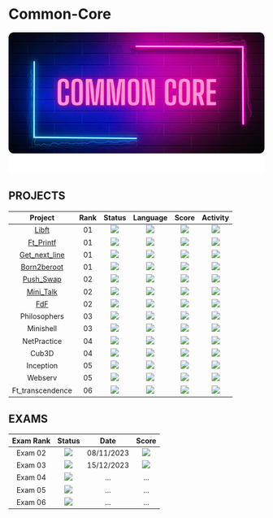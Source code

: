 # Common-Core
<div align="left">
  <img src="https://github.com/Rui-Pedro-Pires/Website-Images/blob/main/CommonCore.png" width="650"/>
</div>


## PROJECTS

| Project | Rank | Status | Language | Score | Activity |   
| :---: | :---: | :---: | :---: | :---: | :---: |
| [Libft](https://github.com/Rui-Pedro-Pires/42Libft) | 01 | <img src="https://img.shields.io/badge/done-sucess" /> |<img src="https://img.shields.io/github/languages/top/RuiPires999/Libft" /> | <img src="https://img.shields.io/badge/125%20%2F%20100%20-sucess" /> | <img src="https://img.shields.io/github/last-commit/RuiPires999/Libft" /> |               
| [Ft_Printf](https://github.com/RuiPires999/ft_printf) | 01 | <img src="https://img.shields.io/badge/done-sucess" /> |<img src="https://img.shields.io/github/languages/top/RuiPires999/ft_printf" /> | <img src="https://img.shields.io/badge/100%20%2F%20100%20-sucess" /> | <img src="https://img.shields.io/github/last-commit/RuiPires999/ft_printf" /> |
| [Get_next_line](https://github.com/RuiPires999/get_next_line) | 01 | <img src="https://img.shields.io/badge/done-sucess" /> |<img src="https://img.shields.io/github/languages/top/RuiPires999/get_next_line" /> | <img src="https://img.shields.io/badge/125%20%2F%20100%20-sucess" /> | <img src="https://img.shields.io/github/last-commit/RuiPires999/get_next_line" /> |
| [Born2beroot](https://img.shields.io/github/languages/count/RuiPires999/born2beroot) | 01 | <img src="https://img.shields.io/badge/done-sucess" /> |<img src="https://img.shields.io/github/languages/top/RuiPires999/born2beroot" /> | <img src="https://img.shields.io/badge/125%20%2F%20100%20-sucess" /> | <img src="https://img.shields.io/github/last-commit/RuiPires999/born2beroot" /> |
| [Push_Swap](https://github.com/RuiPires999/Push_swap) | 02 | <img src="https://img.shields.io/badge/done-sucess" /> |<img src="https://img.shields.io/github/languages/top/RuiPires999/Push_swap" /> | <img src="https://img.shields.io/badge/125%20%2F%20100%20-sucess" /> | <img src="https://img.shields.io/github/last-commit/RuiPires999/Push_swap" /> |
| [Mini_Talk](https://github.com/RuiPires999/mini_talk) | 02 | <img src="https://img.shields.io/badge/done-sucess" /> |<img src="https://img.shields.io/github/languages/top/RuiPires999/mini_talk" /> | <img src="https://img.shields.io/badge/125%20%2F%20100%20-sucess" /> | <img src="https://img.shields.io/github/last-commit/RuiPires999/mini_talk" /> |
| [FdF](https://github.com/RuiPires999/fdf) | 02 | <img src="https://img.shields.io/badge/done-sucess" /> |<img src="https://img.shields.io/github/languages/top/RuiPires999/fdf" /> | <img src="https://img.shields.io/badge/125%20%2F%20100%20-sucess" /> | <img src="https://img.shields.io/github/last-commit/RuiPires999/fdf" /> |
| Philosophers | 03 | <img src="https://img.shields.io/badge/in%20progress-grey?style=grey"/> | <img src="https://img.shields.io/badge/none-grey?style=flat"/> | <img src="https://img.shields.io/badge/0%20%2F%20100-grey?style=grey"/> | <img src="https://img.shields.io/badge/none-darkblue?style=flat&logo=none&label=last%20commit"/> |
| Minishell | 03 | <img src="https://img.shields.io/badge/in%20progress-grey?style=grey"/> | <img src="https://img.shields.io/badge/none-grey?style=flat"/> | <img src="https://img.shields.io/badge/0%20%2F%20100-grey?style=grey"/> | <img src="https://img.shields.io/badge/none-darkblue?style=flat&logo=none&label=last%20commit"/> |
| NetPractice | 04 | <img src="https://img.shields.io/badge/not%20done%20-grey?style=grey" />  | <img src="https://img.shields.io/badge/none-grey?style=flat"/> | <img src="https://img.shields.io/badge/0%20%2F%20100-grey?style=grey"/> | <img src="https://img.shields.io/badge/none-darkblue?style=flat&logo=none&label=last%20commit"/> |
| Cub3D | 04 | <img src="https://img.shields.io/badge/not%20done%20-grey?style=grey" />  | <img src="https://img.shields.io/badge/none-grey?style=flat"/> | <img src="https://img.shields.io/badge/0%20%2F%20100-grey?style=grey"/> | <img src="https://img.shields.io/badge/none-darkblue?style=flat&logo=none&label=last%20commit"/> |
| Inception | 05 | <img src="https://img.shields.io/badge/not%20done%20-grey?style=grey" /> | <img src="https://img.shields.io/badge/none-grey?style=flat"/> | <img src="https://img.shields.io/badge/0%20%2F%20100-grey?style=grey"/> | <img src="https://img.shields.io/badge/none-darkblue?style=flat&logo=none&label=last%20commit"/> |
| Webserv | 05 | <img src="https://img.shields.io/badge/not%20done%20-grey?style=grey" />  | <img src="https://img.shields.io/badge/none-grey?style=flat"/> | <img src="https://img.shields.io/badge/0%20%2F%20100-grey?style=grey"/> | <img src="https://img.shields.io/badge/none-darkblue?style=flat&logo=none&label=last%20commit"/> |
| Ft_transcendence | 06 | <img src="https://img.shields.io/badge/not%20done%20-grey?style=grey" /> | <img src="https://img.shields.io/badge/none-grey?style=flat"/> | <img src="https://img.shields.io/badge/0%20%2F%20100-grey?style=grey"/> | <img src="https://img.shields.io/badge/none-darkblue?style=flat&logo=none&label=last%20commit"/> |

</div>

## EXAMS
<div align="left">
  
  | Exam Rank | Status | Date | Score |
  | :---: | :---: | :---: | :---: |
  | Exam 02 | <img src="https://img.shields.io/badge/done-sucess" /> | 08/11/2023 | <img src="https://img.shields.io/badge/100%20%2F%20100%20-sucess" /> |
  | Exam 03 | <img src="https://img.shields.io/badge/done-sucess" /> | 15/12/2023 | <img src="https://img.shields.io/badge/100%20%2F%20100%20-sucess" /> |
  | Exam 04 | <img src="https://img.shields.io/badge/not%20done%20-grey?style=grey" /> | ... | ... |
  | Exam 05 | <img src="https://img.shields.io/badge/not%20done%20-grey?style=grey" /> | ... | ... |
  | Exam 06 | <img src="https://img.shields.io/badge/not%20done%20-grey?style=grey" /> | ... | ... |
</div>
